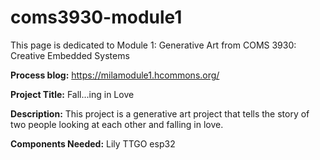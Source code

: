 # coms3930-module1
This page is dedicated to Module 1: Generative Art from COMS 3930: Creative Embedded Systems 


**Process blog:** https://milamodule1.hcommons.org/ 

**Project Title:** Fall...ing in Love

**Description:** This project is a generative art project that tells the story of two people looking at each other and falling in love. 

**Components Needed:** Lily TTGO esp32


